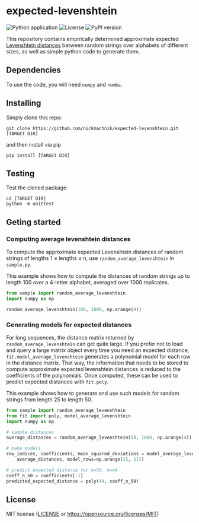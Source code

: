 # expected-levenshtein
![Python application](https://github.com/nickmachnik/expected-levenshtein/workflows/Python%20application/badge.svg)
![License](https://img.shields.io/github/license/nickmachnik/codon-degeneracy)
![PyPI version](https://badge.fury.io/py/expected-levenshtein.svg)

This repository contains empirically determined approximate expected [Levenshtein distances](https://en.wikipedia.org/wiki/Levenshtein_distance) between random strings over alphabets of different sizes, as well as simple python code to generate them.

## Dependencies

To use the code, you will need `numpy` and `numba`.

## Installing

Simply clone this repo:

```
git clone https://github.com/nickmachnik/expected-levenshtein.git [TARGET DIR]
```

and then install  via pip
```
pip install [TARGET DIR]
```

## Testing

Test the cloned package:
```
cd [TARGET DIR]
python -m unittest
```

## Geting started

### Computing average levenshtein distances

To compute the approximate expected Levenshtein distances of random strings of lengths 1 ≤ lengths ≤ n, use `random_average_levenshtein` in `sample.py`.

This example shows how to compute the distances of random strings up to length 100 over a 4-letter alphabet, averaged over 1000 replicates.
```python
from sample import random_average_levenshtein
import numpy as np

random_average_levenshtein(100, 1000, np.arange(4))
```

### Generating models for expected distances

For long sequences, the distance matrix returned by `random_average_levenshtein` can get quite large.
If you prefer not to load and query a large matrix object every time you need an expected distance,
`fit.model_average_levenshtein` generates a polynomial model for each row in
the distance matrix. That way, the information that needs to be stored to compute approximate
expected levenshtein distances is reduced to the coefficients of the polynomials. Once computed,
these can be used to predict expected distances with `fit.poly`.

This example shows how to generate and use such models for random strings from length 25 to length 50.
```python
from sample import random_average_levenshtein
from fit import poly, model_average_levenshtein
import numpy as np

# sample distances
average_distances = random_average_levenshtein(50, 1000, np.arange(4))

# make models
row_indices, coefficients, mean_squared_deviations = model_average_levenshtein(
    average_distances, model_rows=np.arange(25, 51))

# predict expected distance for n=50, m=44
coeff_n_50 = coefficients[-1]
predicted_expected_distance = poly(44, coeff_n_50)
```

## License

MIT license ([LICENSE](LICENSE.txt) or https://opensource.org/licenses/MIT)

<!-- 
End with an example of getting some data out of the system or using it for a little demo

## Running the tests

Explain how to run the automated tests for this system

### Break down into end to end tests

Explain what these tests test and why

```
Give an example
```

### And coding style tests

Explain what these tests test and why

```
Give an example
```

## Deployment

Add additional notes about how to deploy this on a live system

## Built With

* [Dropwizard](http://www.dropwizard.io/1.0.2/docs/) - The web framework used
* [Maven](https://maven.apache.org/) - Dependency Management
* [ROME](https://rometools.github.io/rome/) - Used to generate RSS Feeds

## Contributing

Please read [CONTRIBUTING.md](https://gist.github.com/PurpleBooth/b24679402957c63ec426) for details on our code of conduct, and the process for submitting pull requests to us.

## Versioning

We use [SemVer](http://semver.org/) for versioning. For the versions available, see the [tags on this repository](https://github.com/your/project/tags).

## Authors

* **Billie Thompson** - *Initial work* - [PurpleBooth](https://github.com/PurpleBooth)

See also the list of [contributors](https://github.com/your/project/contributors) who participated in this project.

## License

This project is licensed under the MIT License - see the [LICENSE.md](LICENSE.md) file for details

## Acknowledgments

* Hat tip to anyone whose code was used
* Inspiration
* etc

 -->